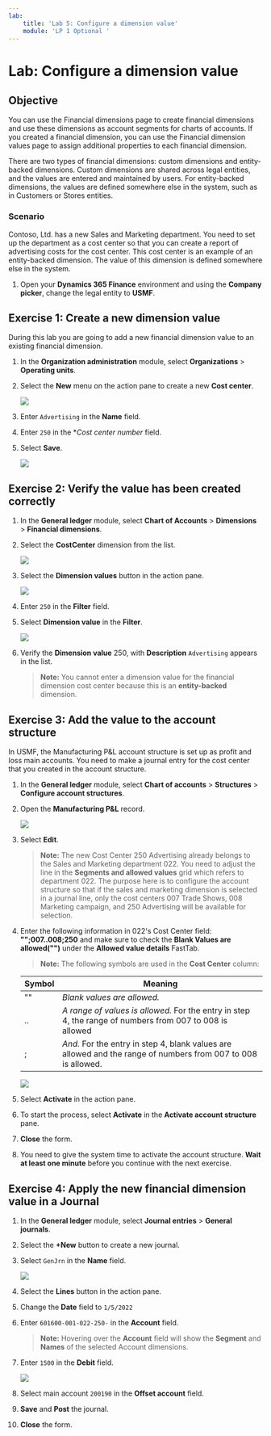 ```yaml
---
lab:
    title: 'Lab 5: Configure a dimension value'
    module: 'LP 1 Optional '
---
```


# Lab: Configure a dimension value

## Objective

You can use the Financial dimensions page to create financial dimensions and use these dimensions as account segments for charts of accounts. If you created a financial dimension, you can use the Financial dimension values page to assign additional properties to each financial dimension.

There are two types of financial dimensions: custom dimensions and entity-backed dimensions. Custom dimensions are shared across legal entities, and the values are entered and maintained by users. For entity-backed dimensions, the values are defined somewhere else in the system, such as in Customers or Stores entities.

### Scenario

Contoso, Ltd. has a new Sales and Marketing department. You need to set up the department as a cost center so that you can create a report of advertising costs for the cost center. This cost center is an example of an entity-backed dimension. The value of this dimension is defined somewhere else in the system. 

1.  Open your **Dynamics 365 Finance** environment and using the **Company picker**, change the legal entity to **USMF**. 


## Exercise 1: Create a new dimension value

During this lab you are going to add a new financial dimension value to an existing financial dimension. 

1.  In the **Organization administration** module, select **Organizations** > **Operating units**. 

2.  Select the **New** menu on the action pane to create a new **Cost center**. 

    ![](../images/Module_1_Activity_2_-_Configure_financial_dimensions_and_make_a_journal_entry_image2.png)

3.  Enter `Advertising` in the **Name** field. 

4.  Enter `250` in the **Cost center number* field. 

5.  Select **Save**. 
 
    ![](../images/Module_1_Activity_2_-_Configure_financial_dimensions_and_make_a_journal_entry_image3.png)


## Exercise 2: Verify the value has been created correctly

1.  In the **General ledger** module, select **Chart of Accounts** > **Dimensions** > **Financial dimensions**. 

2.  Select the **CostCenter** dimension from the list. 

    ![](../images/Module_1_Activity_2_-_Configure_financial_dimensions_and_make_a_journal_entry_image4.png)

3.  Select the **Dimension values** button in the action pane. 

    ![](../images/Module_1_Activity_2_-_Configure_financial_dimensions_and_make_a_journal_entry_image5.png)
 
4.  Enter `250` in the **Filter** field. 

5.  Select **Dimension value** in the **Filter**. 

    ![](../images/Module_1_Activity_2_-_Configure_financial_dimensions_and_make_a_journal_entry_image6.png)

6.  Verify the **Dimension value** 250, with **Description** `Advertising` appears in the list. 

    > **Note:** You cannot enter a dimension value for the financial dimension cost center because this is an **entity-backed** dimension. 


## Exercise 3: Add the value to the account structure

In USMF, the Manufacturing P&L account structure is set up as profit and loss main accounts. You need to make a journal entry for the cost center that you created in the account structure. 

1.  In the **General ledger** module, select **Chart of accounts** > **Structures** > **Configure account structures**. 

2.  Open the **Manufacturing P&amp;L** record.  

    ![](../images/Module_1_Activity_2_-_Configure_financial_dimensions_and_make_a_journal_entry_image7.png)

3.  Select **Edit**. 

    > **Note:** The new Cost Center 250 Advertising already belongs to the Sales and Marketing department 022. You need to adjust the line in the **Segments and allowed values** grid which refers to department 022. The purpose here is to configure the account structure so that if the sales and marketing dimension is selected in a journal line, only the cost centers 007 Trade Shows, 008 Marketing campaign, and 250 Advertising will be available for selection. 

4.  Enter the following information in 022's Cost Center field: **"";007..008;250** and make sure to check the **Blank Values are allowed("")** under the **Allowed value details** FastTab. 

    > **Note:** The following symbols are used in the **Cost Center** column: 

    | **Symbol** | **Meaning** |
    | ---------- | ----------- |
    | ""         | *Blank values are allowed.* |
    | ..         | *A range of values is allowed.* For the entry in step 4, the range of numbers from 007 to 008 is allowed |
    | ;          | *And.* For the entry in step 4, blank values are allowed and the range of numbers from 007 to 008 is allowed. |

    ![](../images/Module_1_Activity_2_-_Configure_financial_dimensions_and_make_a_journal_entry_image8.png)

5.  Select **Activate** in the action pane. 

6.  To start the process, select **Activate** in the **Activate account structure** pane. 

7.  **Close** the form. 

8.  You need to give the system time to activate the account structure. **Wait at least one minute** before you continue with the next exercise. 


## Exercise 4: Apply the new financial dimension value in a Journal

1.  In the **General ledger** module, select **Journal entries** > **General journals**. 

2.  Select the **+New** button to create a new journal. 

3.  Select `GenJrn` in the **Name** field. 

    ![](../images/Module_1_Activity_2_-_Configure_financial_dimensions_and_make_a_journal_entry_image9.png)

4.  Select the **Lines** button in the action pane. 

5.  Change the **Date** field to `1/5/2022`

6.  Enter `601600-001-022-250-` in the **Account** field. 

    > **Note:** Hovering over the **Account** field will show the **Segment** and **Names** of the selected Account dimensions.

7.  Enter `1500` in the **Debit** field. 

    ![](../images/Module_1_Activity_2_-_Configure_financial_dimensions_and_make_a_journal_entry_image10.png)

9.  Select main account `200190` in the **Offset account** field. 

10. **Save** and **Post** the journal. 

11. **Close** the form. 

